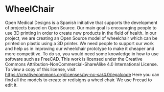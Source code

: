 # WheelChair
Open Medical Designs is a Spanish initiative that supports the development of projects based on Open Source. Our main goal is encouraging people to use 3D printing in order to create new products in the field of health. 
In our project, we are creating an Open Source model of wheelchair which can be printed on plastic using a 3D printer. We need people to support our work and help us in improving our wheelchair prototype to make it cheaper and more competitive. To do so, you would need some knowledge in how to use software such as FreeCAD.
This work is licensed under the Creative Commons Attribution-NonCommercial-ShareAlike 4.0 International License. To view a copy of this license, visit https://creativecommons.org/licenses/by-nc-sa/4.0/legalcode
Here you can find all the models to create or redisigns a wheel chair. We use Frecad to edit it. 
